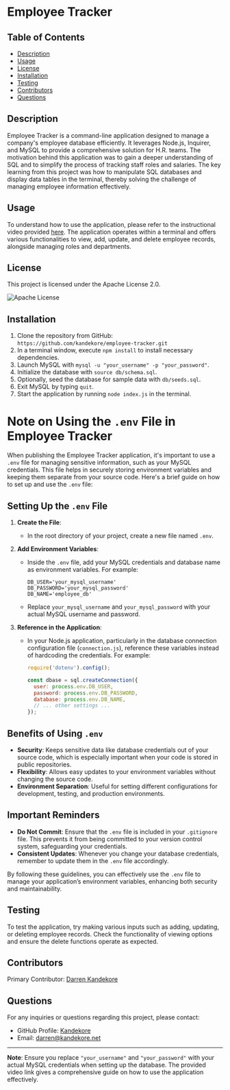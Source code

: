 # Employee Tracker

## Table of Contents

- [Description](#Description)
- [Usage](#Usage)
- [License](#License)
- [Installation](#Installation)
- [Testing](#Testing)
- [Contributors](#Contributors)
- [Questions](#Questions)

## Description

Employee Tracker is a command-line application designed to manage a company's employee database efficiently. It leverages Node.js, Inquirer, and MySQL to provide a comprehensive solution for H.R. teams. The motivation behind this application was to gain a deeper understanding of SQL and to simplify the process of tracking staff roles and salaries. The key learning from this project was how to manipulate SQL databases and display data tables in the terminal, thereby solving the challenge of managing employee information effectively.

## Usage

To understand how to use the application, please refer to the instructional video provided [here](https://drive.google.com/file/d/1l1RGs4eez66GYBFHCS75o0TAJbL18pqu/view). The application operates within a terminal and offers various functionalities to view, add, update, and delete employee records, alongside managing roles and departments.

## License

This project is licensed under the Apache License 2.0.

![Apache License](https://img.shields.io/badge/license-Apache--2.0-blue)

## Installation

1. Clone the repository from GitHub: `https://github.com/kandekore/employee-tracker.git`
2. In a terminal window, execute `npm install` to install necessary dependencies.
3. Launch MySQL with `mysql -u "your_username" -p "your_password"`.
4. Initialize the database with `source db/schema.sql`.
5. Optionally, seed the database for sample data with `db/seeds.sql`.
6. Exit MySQL by typing `quit`.
7. Start the application by running `node index.js` in the terminal.

# Note on Using the `.env` File in Employee Tracker

When publishing the Employee Tracker application, it's important to use a `.env` file for managing sensitive information, such as your MySQL credentials. This file helps in securely storing environment variables and keeping them separate from your source code. Here's a brief guide on how to set up and use the `.env` file:

## Setting Up the `.env` File

1. **Create the File**:
    - In the root directory of your project, create a new file named `.env`.

2. **Add Environment Variables**:
    - Inside the `.env` file, add your MySQL credentials and database name as environment variables. For example:
      ```
      DB_USER='your_mysql_username'
      DB_PASSWORD='your_mysql_password'
      DB_NAME='employee_db'
      ```
    - Replace `your_mysql_username` and `your_mysql_password` with your actual MySQL username and password.

3. **Reference in the Application**:
    - In your Node.js application, particularly in the database connection configuration file (`connection.js`), reference these variables instead of hardcoding the credentials. For example:
      ```javascript
      require('dotenv').config();

      const dbase = sql.createConnection({
        user: process.env.DB_USER,
        password: process.env.DB_PASSWORD,
        database: process.env.DB_NAME,
        // ... other settings ...
      });
      ```

## Benefits of Using `.env`

- **Security**: Keeps sensitive data like database credentials out of your source code, which is especially important when your code is stored in public repositories.
- **Flexibility**: Allows easy updates to your environment variables without changing the source code.
- **Environment Separation**: Useful for setting different configurations for development, testing, and production environments.

## Important Reminders

- **Do Not Commit**: Ensure that the `.env` file is included in your `.gitignore` file. This prevents it from being committed to your version control system, safeguarding your credentials.
- **Consistent Updates**: Whenever you change your database credentials, remember to update them in the `.env` file accordingly.

By following these guidelines, you can effectively use the `.env` file to manage your application’s environment variables, enhancing both security and maintainability.

## Testing

To test the application, try making various inputs such as adding, updating, or deleting employee records. Check the functionality of viewing options and ensure the delete functions operate as expected.

## Contributors

Primary Contributor: [Darren Kandekore](https://github.com/kandekore)

## Questions

For any inquiries or questions regarding this project, please contact:

- GitHub Profile: [Kandekore](https://github.com/Kandekore)
- Email: [darren@kandekore.net](mailto:darren@kandekore.net)

---

**Note**: Ensure you replace `"your_username"` and `"your_password"` with your actual MySQL credentials when setting up the database. The provided video link gives a comprehensive guide on how to use the application effectively.
